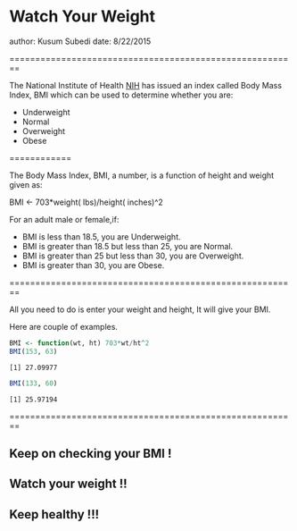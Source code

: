 Watch Your Weight
========================================================
author: Kusum Subedi
date: 8/22/2015


========================================================

The National Institute of Health [NIH](http://www.nhlbi.nih.gov/web_resources/images/nih-branded-assets/nhlbi-logo.gif) has issued an index called Body Mass Index, BMI which can be used to determine whether you are: 
- Underweight
- Normal
- Overweight
- Obese

============

The Body Mass Index, BMI, a number, is a function of height and weight given as:


BMI  <- 703*weight( lbs)/height( inches)^2

For an adult male or female,if:
- BMI is less than 18.5, you are Underweight.
- BMI is greater than 18.5 but less than 25, you are Normal.
- BMI is greater than 25 but less than 30, you are Overweight.
- BMI is greater than 30, you are Obese.



========================================================

All you need to do is enter your weight and height, It will give your BMI.

Here are couple of examples.

```r
BMI <- function(wt, ht) 703*wt/ht^2
BMI(153, 63)
```

```
[1] 27.09977
```

```r
BMI(133, 60)
```

```
[1] 25.97194
```


========================================================

## Keep on checking your BMI !

##  Watch your weight !! 

##   Keep healthy !!!
